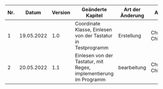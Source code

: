 Nr. | Datum | Version | Geänderte Kapitel | Art der Änderung | Autor | Status |
|--------------|-------------|--------------|--------------|-------------|--------------|--------------|
| 1 | 19.05.2022 | 1.0 | Coordinate Klasse, Einlesen von der Tastatur in Testprogramm | Erstellung | Christian Chimani | in bearbeitung |
| 2 | 20.05.2022 | 1.1 | Einlesen von der Tastatur, mit Regex, implementierung im Programm | bearbeitung | Christian Chimani | fertig |
